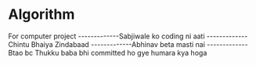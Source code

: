 # Algorithm
 
For computer project 
-------------Sabjiwale ko coding ni aati
-------------Chintu Bhaiya Zindabaad
-------------Abhinav beta masti nai
-------------Btao bc Thukku baba bhi committed ho gye humara kya hoga
